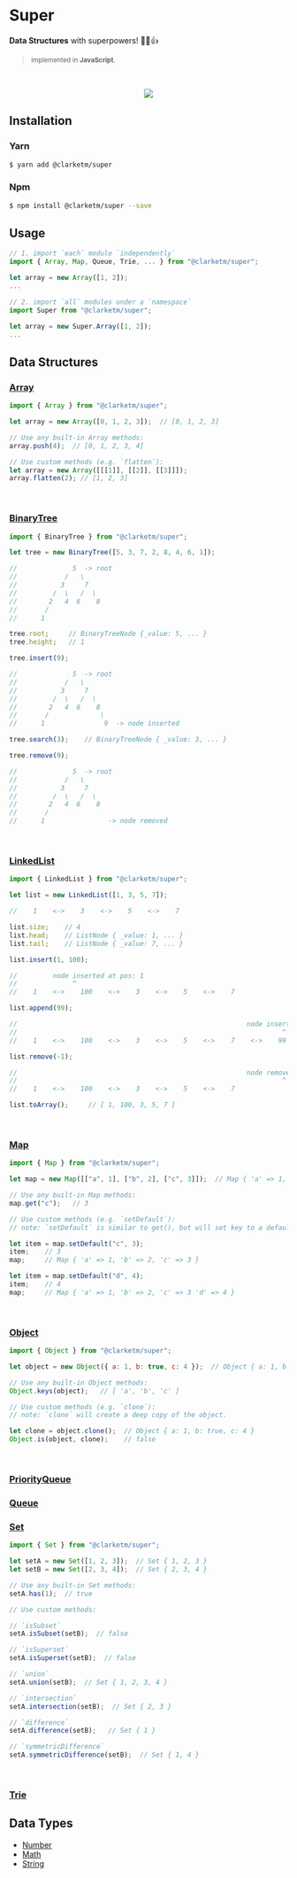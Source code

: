 # Super

**Data Structures** with superpowers! 💪😎👍

> <sub>implemented in **JavaScript**.</sub>

<br>
<p align="center"><img src="/hero.png" /></div>
<br>

## Installation

### Yarn
```bash
$ yarn add @clarketm/super
```

### Npm
```bash
$ npm install @clarketm/super --save
```

## Usage
```js
// 1. import `each` module `independently`
import { Array, Map, Queue, Trie, ... } from "@clarketm/super";

let array = new Array([1, 2]);
...

// 2. import `all` modules under a `namespace`
import Super from "@clarketm/super";

let array = new Super.Array([1, 2]);
...

```


## Data Structures

### [Array](https://github.com/clarketm/super/tree/master/packages/Array#readme)

```js
import { Array } from "@clarketm/super";

let array = new Array([0, 1, 2, 3]);  // [0, 1, 2, 3]

// Use any built-in Array methods:
array.push(4);  // [0, 1, 2, 3, 4]

// Use custom methods (e.g. `flatten`):
let array = new Array([[[1]], [[2]], [[3]]]);
array.flatten(2); // [1, 2, 3]

```
<br>

### [BinaryTree](https://github.com/clarketm/super/tree/master/packages/BinaryTree#readme)

```js
import { BinaryTree } from "@clarketm/super";

let tree = new BinaryTree([5, 3, 7, 2, 8, 4, 6, 1]);

//              5  -> root 
//            /   \
//           3     7
//         /  \   /  \
//        2   4  6    8
//       /             
//      1              

tree.root;     // BinaryTreeNode {_value: 5, ... }
tree.height;   // 1

tree.insert(9);

//              5  -> root 
//            /   \
//           3     7
//         /  \   /  \
//        2   4  6    8
//       /             \
//      1               9  -> node inserted

tree.search(3);    // BinaryTreeNode { _value: 3, ... }

tree.remove(9);

//              5  -> root 
//            /   \
//           3     7
//         /  \   /  \
//        2   4  6    8
//       /             
//      1                -> node removed
```
<br>

### [LinkedList](https://github.com/clarketm/super/tree/master/packages/LinkedList#readme)

```js
import { LinkedList } from "@clarketm/super";

let list = new LinkedList([1, 3, 5, 7]);

//    1    <->    3    <->    5    <->    7

list.size;    // 4
list.head;    // ListNode { _value: 1, ... }
list.tail;    // ListNode { _value: 7, ... }

list.insert(1, 100);

//         node inserted at pos: 1
//              ^
//    1    <->    100    <->    3    <->    5    <->    7

list.append(99);

//                                                          node inserted at tail
//                                                                   ^
//    1    <->    100    <->    3    <->    5    <->    7    <->    99  

list.remove(-1);

//                                                          node removed from tail
//                                                                   ^
//    1    <->    100    <->    3    <->    5    <->    7  

list.toArray();     // [ 1, 100, 3, 5, 7 ]

```
<br>

### [Map](https://github.com/clarketm/super/tree/master/packages/Map#readme)

```js
import { Map } from "@clarketm/super";

let map = new Map([["a", 1], ["b", 2], ["c", 3]]);  // Map { 'a' => 1, 'b' => 2, 'c' => 3 }

// Use any built-in Map methods:
map.get("c");   // 3

// Use custom methods (e.g. `setDefault`): 
// note: `setDefault` is similar to get(), but will set key to a defaultValue if the key is not in Map.

let item = map.setDefault("c", 3);
item;    // 3
map;     // Map { 'a' => 1, 'b' => 2, 'c' => 3 }

let item = map.setDefault("d", 4);
item;    // 4
map;     // Map { 'a' => 1, 'b' => 2, 'c' => 3 'd' => 4 }

```
<br>

### [Object](https://github.com/clarketm/super/tree/master/packages/Object#readme)

```js
import { Object } from "@clarketm/super";

let object = new Object({ a: 1, b: true, c: 4 });  // Object { a: 1, b: true, c: 4 }

// Use any built-in Object methods:
Object.keys(object);   // [ 'a', 'b', 'c' ]

// Use custom methods (e.g. `clone`):
// note: `clone` will create a deep copy of the object.

let clone = object.clone();  // Object { a: 1, b: true, c: 4 }
Object.is(object, clone);    // false

```
<br>

### [PriorityQueue](https://github.com/clarketm/super/tree/master/packages/PriorityQueue#readme)

### [Queue](https://github.com/clarketm/super/tree/master/packages/Queue#readme)

### [Set](https://github.com/clarketm/super/tree/master/packages/Set#readme)

```js
import { Set } from "@clarketm/super";

let setA = new Set([1, 2, 3]);  // Set { 1, 2, 3 }
let setB = new Set([2, 3, 4]);  // Set { 2, 3, 4 }

// Use any built-in Set methods:
setA.has(1);  // true

// Use custom methods:

// `isSubset`
setA.isSubset(setB);  // false

// `isSuperset`
setA.isSuperset(setB);  // false

// `union`
setA.union(setB);  // Set { 1, 2, 3, 4 }

// `intersection`
setA.intersection(setB);  // Set { 2, 3 }

// `difference`
setA.difference(setB);   // Set { 1 }

// `symmetricDifference`
setA.symmetricDifference(setB);  // Set { 1, 4 }

```
<br>

### [Trie](https://github.com/clarketm/super/tree/master/packages/Trie#readme)

## Data Types
* [Number](https://github.com/clarketm/super/tree/master/packages/Number#readme)
* [Math](https://github.com/clarketm/super/tree/master/packages/Math#readme)
* [String](https://github.com/clarketm/super/tree/master/packages/String#readme)
